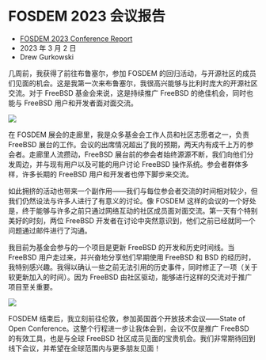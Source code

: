 # FOSDEM 2023 会议报告

- [FOSDEM 2023 Conference Report](https://freebsdfoundation.org/blog/fosdem-2023-conference-report/)
- 2023 年 3 月 2 日
- Drew Gurkowski

几周前，我获得了前往布鲁塞尔，参加 FOSDEM 的回归活动，与开源社区的成员们见面的机会。这是我第一次来布鲁塞尔，我很高兴能够与比利时庞大的开源社区交流。对于 FreeBSD 基金会来说，这是持续推广 FreeBSD 的绝佳机会，同时也能与 FreeBSD 用户和开发者面对面交流。

![](https://freebsdfoundation.org/wp-content/uploads/2023/02/IMG_4653-1024x995.png)

在 FOSDEM 展会的走廊里，我是众多基金会工作人员和社区志愿者之一，负责 FreeBSD 展台的工作。会议的出席情况超出了我的预期，两天内有成千上万的参会者。走廊里人流攒动，FreeBSD 展台前的参会者始终源源不断，我们向他们分发周边，并与现有用户以及可能的用户讨论 FreeBSD 操作系统。参会者群体多样，许多长期的 FreeBSD 用户和开发者也停下脚步来交流。

如此拥挤的活动也带来一个副作用——我们与每位参会者交流的时间相对较少，但我们仍然设法与许多人进行了有意义的讨论。像 FOSDEM 这样的会议的一个好处是，终于能够与许多之前只通过网络互动的社区成员面对面交流。第一天有个特别美好的时刻，两位 FreeBSD 开发者在讨论中突然意识到，他们之前已经就同一个问题通过邮件进行了沟通。

我目前为基金会参与的一个项目是更新 FreeBSD 的开发和历史时间线。当 FreeBSD 用户走过来，并兴奋地分享他们早期使用 FreeBSD 和 BSD 的经历时，我特别感兴趣。我得以确认一些之前无法引用的历史事件，同时修正了一项（关于软更新加入的时间）。因为 FreeBSD 由社区驱动，能够进行这样的交流对于推广项目至关重要。

![](https://freebsdfoundation.org/wp-content/uploads/2023/02/IMG_4654-2-768x1024.png)

FOSDEM 结束后，我立刻前往伦敦，参加英国首个开放技术会议——State of Open Conference。这整个行程进一步让我体会到，会议不仅是推广 FreeBSD 的有效工具，也是与全球 FreeBSD 社区成员见面的宝贵机会。我们非常期待回到线下会议，并希望在全球范围内与更多朋友见面！

